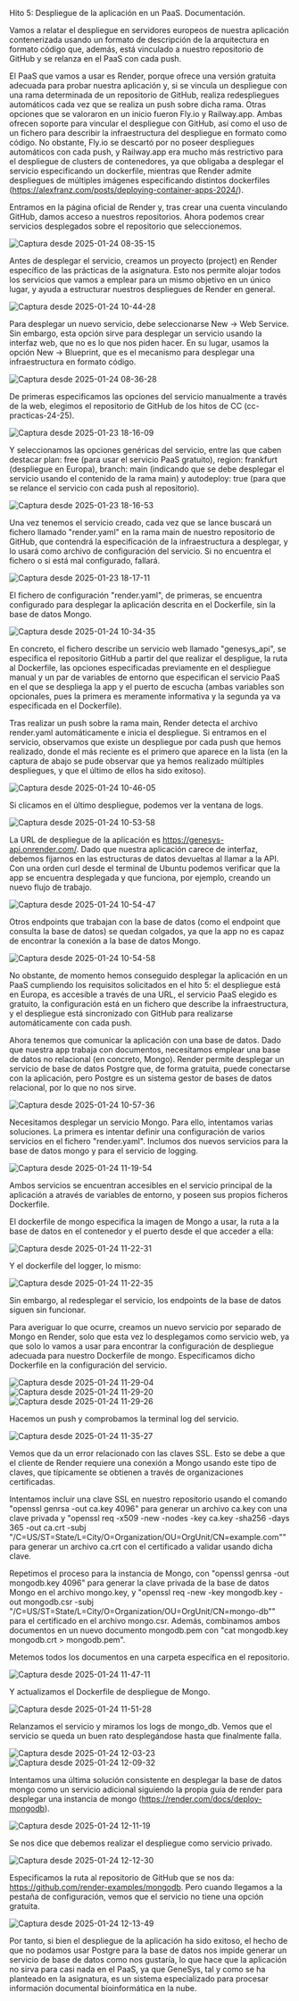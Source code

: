 Hito 5: Despliegue de la aplicación en un PaaS. Documentación.

Vamos a relatar el despliegue en servidores europeos de nuestra aplicación contenerizada usando un formato de descripción de la arquitectura en formato código que, además, está vinculado a nuestro repositorio de GitHub y se relanza en el PaaS con cada push.

El PaaS que vamos a usar es Render, porque ofrece una versión gratuita adecuada para probar nuestra aplicación y, si se vincula un despliegue con una rama determinada de un repositorio de GitHub, realiza redespliegues automáticos cada vez que se realiza un push sobre dicha rama. Otras opciones que se valoraron en un inicio fueron Fly.io y Railway.app. Ambas ofrecen soporte para vincular el despliegue con GitHub, así como el uso de un fichero para describir la infraestructura del despliegue en formato como código. No obstante, Fly.io se descartó por no poseer despliegues automáticos con cada push, y Railway.app era mucho más restrictivo para el despliegue de clusters de contenedores, ya que obligaba a desplegar el servicio especificando un dockerfile, mientras que Render admite despliegues de múltiples imágenes especificando distintos dockerfiles (https://alexfranz.com/posts/deploying-container-apps-2024/).

Entramos en la página oficial de Render y, tras crear una cuenta vinculando GitHub, damos acceso a nuestros repositorios. Ahora podemos crear servicios desplegados sobre el repositorio que seleccionemos.

![Captura desde 2025-01-24 08-35-15](https://github.com/user-attachments/assets/0d022971-133e-4c55-be7b-e97f9f0098dd)

Antes de desplegar el servicio, creamos un proyecto (project) en Render específico de las prácticas de la asignatura. Esto nos permite alojar todos los servicios que vamos a emplear para un mismo objetivo en un único lugar, y ayuda a estructurar nuestros despliegues de Render en general.

![Captura desde 2025-01-24 10-44-28](https://github.com/user-attachments/assets/104a4423-969c-424b-ba12-cd31d69f1766)

Para desplegar un nuevo servicio, debe seleccionarse New -> Web Service. Sin embargo, esta opción sirve para desplegar un servicio usando la interfaz web, que no es lo que nos piden hacer. En su lugar, usamos la opción New -> Blueprint, que es el mecanismo para desplegar una infraestructura en formato código.

![Captura desde 2025-01-24 08-36-28](https://github.com/user-attachments/assets/7cab1b54-c57e-4e37-8ab6-77947ad911c6)

De primeras especificamos las opciones del servicio manualmente a través de la web, elegimos el repositorio de GitHub de los hitos de CC (cc-practicas-24-25).

![Captura desde 2025-01-23 18-16-09](https://github.com/user-attachments/assets/bea8908d-7346-46c5-8a54-e56ff70f357e)

Y seleccionamos las opciones genéricas del servicio, entre las que caben destacar plan: free (para usar el servicio PaaS gratuito), region: frankfurt (despliegue en Europa), branch: main (indicando que se debe desplegar el servicio usando el contenido de la rama main) y autodeploy: true (para que se relance el servicio con cada push al repositorio).

![Captura desde 2025-01-23 18-16-53](https://github.com/user-attachments/assets/2966b67f-cb28-46da-a63e-614703659878)

Una vez tenemos el servicio creado, cada vez que se lance buscará un fichero llamado "render.yaml" en la rama main de nuestro repositorio de GitHub, que contendrá la especificación de la infraestructura a desplegar, y lo usará como archivo de configuración del servicio. Si no encuentra el fichero o si está mal configurado, fallará.

![Captura desde 2025-01-23 18-17-11](https://github.com/user-attachments/assets/fc9376dc-7cb0-4a6d-bf49-ad388ca32ffd)

El fichero de configuración "render.yaml", de primeras, se encuentra configurado para desplegar la aplicación descrita en el Dockerfile, sin la base de datos Mongo.

![Captura desde 2025-01-24 10-34-35](https://github.com/user-attachments/assets/f9fe72ad-6564-44a3-9f72-017ece8860ac)

En concreto, el fichero describe un servicio web llamado "genesys_api", se especifica el repositorio GitHub a partir del que realizar el despligue, la ruta al Dockerfile, las opciones especificadas previamente en el despliegue manual y un par de variables de entorno que especifican el servicio PaaS en el que se despliega la app y el puerto de escucha (ambas variables son opcionales, pues la primera es meramente informativa y la segunda ya va especificada en el Dockerfile).

Tras realizar un push sobre la rama main, Render detecta el archivo render.yaml automáticamente e inicia el despliegue. Si entramos en el servicio, observamos que existe un despliegue por cada push que hemos realizado, donde el más reciente es el primero que aparece en la lista (en la captura de abajo se pude observar que ya hemos realizado múltiples despliegues, y que el último de ellos ha sido exitoso).

![Captura desde 2025-01-24 10-46-05](https://github.com/user-attachments/assets/58fe6c55-8435-4132-aa0e-e6000552eb75)

Si clicamos en el último despliegue, podemos ver la ventana de logs.

![Captura desde 2025-01-24 10-53-58](https://github.com/user-attachments/assets/9bb713d8-1794-4fa1-8965-9c7bd0335dd2)

La URL de despliegue de la aplicación es https://genesys-api.onrender.com/. Dado que nuestra aplicación carece de interfaz, debemos fijarnos en las estructuras de datos devueltas al llamar a la API. Con una orden curl desde el terminal de Ubuntu podemos verificar que la app se encuentra desplegada y que funciona, por ejemplo, creando un nuevo flujo de trabajo.

![Captura desde 2025-01-24 10-54-47](https://github.com/user-attachments/assets/c603c5d2-bb98-4a6c-a387-f54f2794c673)

Otros endpoints que trabajan con la base de datos (como el endpoint que consulta la base de datos) se quedan colgados, ya que la app no es capaz de encontrar la conexión a la base de datos Mongo.

![Captura desde 2025-01-24 10-54-58](https://github.com/user-attachments/assets/142a6488-7c43-4d59-8e29-643f1f906472)

No obstante, de momento hemos conseguido desplegar la aplicación en un PaaS cumpliendo los requisitos solicitados en el hito 5: el despliegue está en Europa, es accesible a través de una URL, el servicio PaaS elegido es gratuito, la configuración está en un fichero que describe la infraestructura, y el despliegue está sincronizado con GitHub para realizarse automáticamente con cada push.

Ahora tenemos que comunicar la aplicación con una base de datos. Dado que nuestra app trabaja con documentos, necesitamos emplear una base de datos no relacional (en concreto, Mongo). Render permite desplegar un servicio de base de datos Postgre que, de forma gratuita, puede conectarse con la aplicación, pero Postgre es un sistema gestor de bases de datos relacional, por lo que no nos sirve.

![Captura desde 2025-01-24 10-57-36](https://github.com/user-attachments/assets/abb773a2-6b2b-4476-8409-fb0da4c21839)

Necesitamos desplegar un servicio Mongo. Para ello, intentamos varias soluciones. La primera es intentar definir una configuración de varios servicios en el fichero "render.yaml". Inclumos dos nuevos servicios para la base de datos mongo y para el servicio de logging.

![Captura desde 2025-01-24 11-19-54](https://github.com/user-attachments/assets/14236c62-25e8-4d63-b3ac-7f8e7d7e9fdc)

Ambos servicios se encuentran accesibles en el servicio principal de la aplicación a através de variables de entorno, y poseen sus propios ficheros Dockerfile.

El dockerfile de mongo especifica la imagen de Mongo a usar, la ruta a la base de datos en el contenedor y el puerto desde el que acceder a ella:

![Captura desde 2025-01-24 11-22-31](https://github.com/user-attachments/assets/d7b0dae9-5fd3-481a-8508-a8f5fcabe2d9)

Y el dockerfile del logger, lo mismo:

![Captura desde 2025-01-24 11-22-35](https://github.com/user-attachments/assets/c44fe966-dc3f-4320-8feb-930e4f38a058)

Sin embargo, al redesplegar el servicio, los endpoints de la base de datos siguen sin funcionar.

Para averiguar lo que ocurre, creamos un nuevo servicio por separado de Mongo en Render, solo que esta vez lo desplegamos como servicio web, ya que solo lo vamos a usar para encontrar la configuración de despliegue adecuada para nuestro Dockerfile de mongo. Especificamos dicho Dockerfile en la configuración del servicio.

![Captura desde 2025-01-24 11-29-04](https://github.com/user-attachments/assets/c653774d-aaa6-4af9-899d-7095c3c1110c)
![Captura desde 2025-01-24 11-29-20](https://github.com/user-attachments/assets/9aae4c32-3a5f-44d0-9c47-e14452ebcde7)
![Captura desde 2025-01-24 11-29-26](https://github.com/user-attachments/assets/f40a53ca-9214-4478-af48-81cb7d50e73c)

Hacemos un push y comprobamos la terminal log del servicio.

![Captura desde 2025-01-24 11-35-27](https://github.com/user-attachments/assets/ec20ea36-d459-406d-ad6d-08c9619f18ee)

Vemos que da un error relacionado con las claves SSL. Esto se debe a que el cliente de Render requiere una conexión a Mongo usando este tipo de claves, que típicamente se obtienen a través de organizaciones certificadas.

Intentamos incluir una clave SSL en nuestro repositorio usando el comando "openssl genrsa -out ca.key 4096" para generar un archivo ca.key con una clave privada y "openssl req -x509 -new -nodes -key ca.key -sha256 -days 365 -out ca.crt -subj "/C=US/ST=State/L=City/O=Organization/OU=OrgUnit/CN=example.com"" para generar un archivo ca.crt con el certificado a validar usando dicha clave.

Repetimos el proceso para la instancia de Mongo, con "openssl genrsa -out mongodb.key 4096" para generar la clave privada de la base de datos Mongo en el archivo mongo.key, y "openssl req -new -key mongodb.key -out mongodb.csr -subj "/C=US/ST=State/L=City/O=Organization/OU=OrgUnit/CN=mongo-db"" para el certificado en el archivo mongo.csr. Además, combinamos ambos documentos en un nuevo documento mongodb.pem con "cat mongodb.key mongodb.crt > mongodb.pem".

Metemos todos los documentos en una carpeta específica en el repositorio.

![Captura desde 2025-01-24 11-47-11](https://github.com/user-attachments/assets/190e4124-039a-41e7-8fcd-15891f91a1c5)

Y actualizamos el Dockerfile de despliegue de Mongo.

![Captura desde 2025-01-24 11-51-28](https://github.com/user-attachments/assets/44c092bb-71c5-47bb-a71b-5269a02a443a)

Relanzamos el servicio y miramos los logs de mongo_db. Vemos que el servicio se queda un buen rato desplegándose hasta que finalmente falla.

![Captura desde 2025-01-24 12-03-23](https://github.com/user-attachments/assets/183697e7-1489-4027-88b0-0c5d119242be)
![Captura desde 2025-01-24 12-09-32](https://github.com/user-attachments/assets/a7620125-cf20-447a-b32d-b49c58f2d02b)

Intentamos una última solución consistente en desplegar la base de datos mongo como un servicio adicional siguiendo la propia guía de render para desplegar una instancia de mongo (https://render.com/docs/deploy-mongodb).

![Captura desde 2025-01-24 12-11-19](https://github.com/user-attachments/assets/95494444-7514-4fc6-a603-425c49389f9f)

Se nos dice que debemos realizar el despliegue como servicio privado.

![Captura desde 2025-01-24 12-12-30](https://github.com/user-attachments/assets/bee08f44-9697-46f5-aba8-9033ff598fa4)

Especificamos la ruta al repositorio de GitHub que se nos da: https://github.com/render-examples/mongodb. Pero cuando llegamos a la pestaña de configuración, vemos que el servicio no tiene una opción gratuita.

![Captura desde 2025-01-24 12-13-49](https://github.com/user-attachments/assets/22c2039d-0512-40c2-ae87-c5a01681d154)

Por tanto, si bien el despliegue de la aplicación ha sido exitoso, el hecho de que no podamos usar Postgre para la base de datos nos impide generar un servicio de base de datos como nos gustaría, lo que hace que la aplicación no sirva para casi nada en el PaaS, ya que GeneSys, tal y como se ha planteado en la asignatura, es un sistema especializado para procesar información documental bioinformática en la nube.

